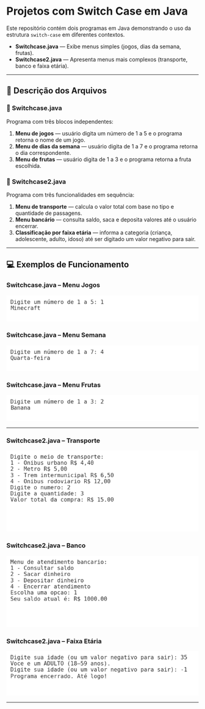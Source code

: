 # Projetos com Switch Case em Java

Este repositório contém dois programas em Java demonstrando o uso da estrutura `switch-case` em diferentes contextos.

- **Switchcase.java** — Exibe menus simples (jogos, dias da semana, frutas).
- **Switchcase2.java** — Apresenta menus mais complexos (transporte, banco e faixa etária).

---

## 📝 Descrição dos Arquivos

### 🔹 Switchcase.java
Programa com três blocos independentes:
1. **Menu de jogos** — usuário digita um número de 1 a 5 e o programa retorna o nome de um jogo.
2. **Menu de dias da semana** — usuário digita de 1 a 7 e o programa retorna o dia correspondente.
3. **Menu de frutas** — usuário digita de 1 a 3 e o programa retorna a fruta escolhida.

### 🔹 Switchcase2.java
Programa com três funcionalidades em sequência:
1. **Menu de transporte** — calcula o valor total com base no tipo e quantidade de passagens.
2. **Menu bancário** — consulta saldo, saca e deposita valores até o usuário encerrar.
3. **Classificação por faixa etária** — informa a categoria (criança, adolescente, adulto, idoso) até ser digitado um valor negativo para sair.

---

## 💻 Exemplos de Funcionamento

### Switchcase.java – Menu Jogos
![Menu Jogos](prints/switchcase_jogos.png)

### Switchcase.java – Menu Semana
![Menu Semana](prints/switchcase_semana.png)

### Switchcase.java – Menu Frutas
![Menu Frutas](prints/switchcase_frutas.png)

---

### Switchcase2.java – Transporte
![Menu Transporte](prints/switchcase2_transporte.png)

### Switchcase2.java – Banco
![Menu Banco](prints/switchcase2_banco.png)

### Switchcase2.java – Faixa Etária
![Menu Faixa Etária](prints/switchcase2_faixaetaria.png)

---


